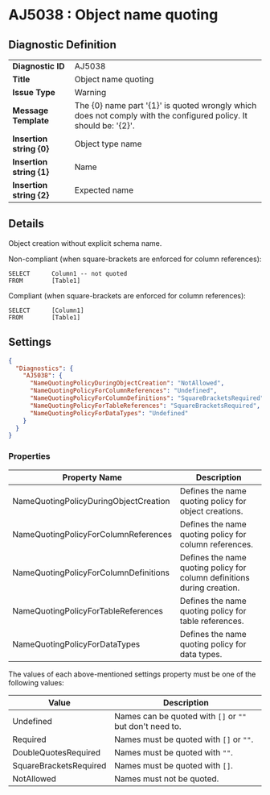 # AJ5038 : Object name quoting

## Diagnostic Definition

<table>
  <tr>
    <td class="header"><b>Diagnostic ID</b></td>
    <td>AJ5038</td>
  </tr>
  <tr>
    <td class="header"><b>Title</b></td>
    <td>Object name quoting</td>
  </tr>
  <tr>
    <td class="header"><b>Issue Type</b></td>
    <td>Warning</td>
  </tr>
  <tr>
    <td class="header"><b>Message Template</b></td>
    <td>The {0} name part '{1}' is quoted wrongly which does not comply with the configured policy. It should be: '{2}'.</td>
  </tr>
    <tr>
    <td class="header"><b>Insertion string {0}</b></td>
    <td>Object type name</td>
  </tr>
  <tr>
    <td class="header"><b>Insertion string {1}</b></td>
    <td>Name</td>
  </tr>
  <tr>
    <td class="header"><b>Insertion string {2}</b></td>
    <td>Expected name</td>
  </tr>

</table>

## Details

Object creation without explicit schema name.

Non-compliant (when square-brackets are enforced for column references):

```tsql
SELECT      Column1 -- not quoted
FROM        [Table1]
```

Compliant (when square-brackets are enforced for column references):

```tsql
SELECT      [Column1]
FROM        [Table1]
```


## Settings

```json
{
  "Diagnostics": {
    "AJ5038": {
      "NameQuotingPolicyDuringObjectCreation": "NotAllowed",
      "NameQuotingPolicyForColumnReferences": "Undefined",
      "NameQuotingPolicyForColumnDefinitions": "SquareBracketsRequired",
      "NameQuotingPolicyForTableReferences": "SquareBracketsRequired",
      "NameQuotingPolicyForDataTypes": "Undefined"
    }
  }
}
```


### Properties

| Property Name                         | Description                                                             |
|---------------------------------------|-------------------------------------------------------------------------|
| NameQuotingPolicyDuringObjectCreation | Defines the name quoting policy for object creations.                   |
| NameQuotingPolicyForColumnReferences  | Defines the name quoting policy for column references.                  |
| NameQuotingPolicyForColumnDefinitions | Defines the name quoting policy for column definitions during creation. |
| NameQuotingPolicyForTableReferences   | Defines the name quoting policy for table references.                   |
| NameQuotingPolicyForDataTypes         | Defines the name quoting policy for data types.                         |


The values of each above-mentioned settings property must be one of the following values:

| Value                  | Description                                              |
|------------------------|----------------------------------------------------------|
| Undefined              | Names can be quoted with `[]` or `""` but don't need to. |
| Required               | Names must be quoted with `[]` or `""`.                  |
| DoubleQuotesRequired   | Names must be quoted with `""`.                          |
| SquareBracketsRequired | Names must be quoted with `[]`.                          |
| NotAllowed             | Names must not be quoted.                                |



